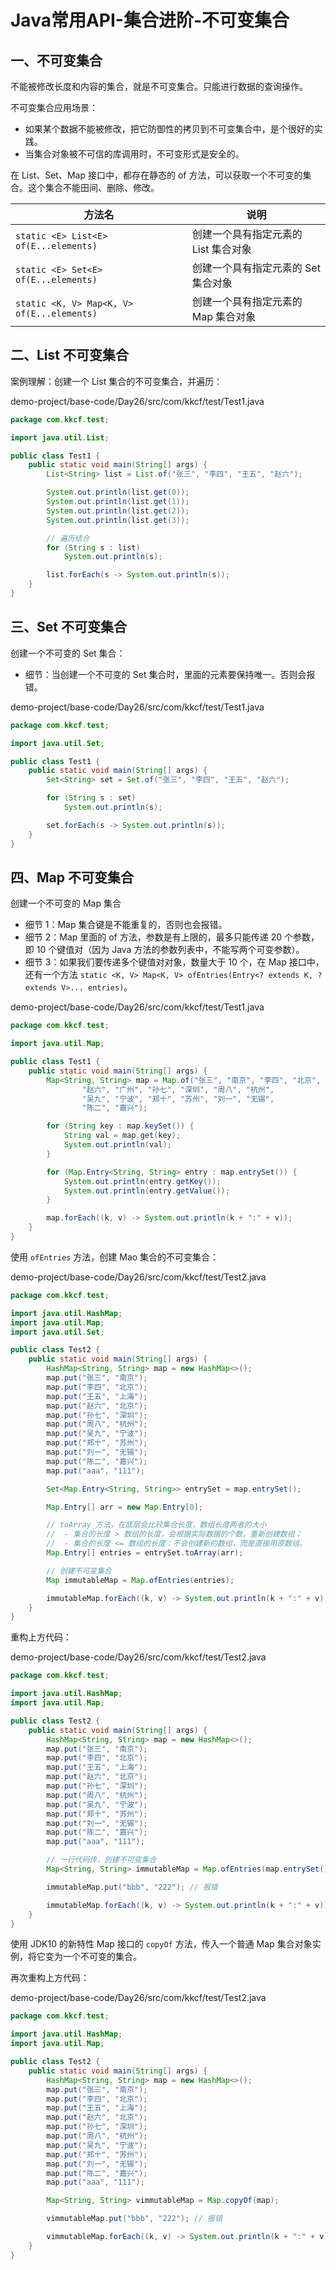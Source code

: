# Java常用API-集合进阶-不可变集合

## 一、不可变集合

不能被修改长度和内容的集合，就是不可变集合。只能进行数据的查询操作。

不可变集合应用场景：

- 如果某个数据不能被修改，把它防御性的拷贝到不可变集合中，是个很好的实践。
- 当集合对象被不可信的库调用时，不可变形式是安全的。

在 List、Set、Map 接口中，都存在静态的 of 方法，可以获取一个不可变的集合。这个集合不能田间、删除、修改。

| 方法名                                     | 说明                                 |
| ------------------------------------------ | ------------------------------------ |
| `static <E> List<E> of(E...elements)`      | 创建一个具有指定元素的 List 集合对象 |
| `static <E> Set<E> of(E...elements)`       | 创建一个具有指定元素的 Set 集合对象  |
| `static <K, V> Map<K, V> of(E...elements)` | 创建一个具有指定元素的 Map 集合对象  |

## 二、List 不可变集合

案例理解：创建一个 List 集合的不可变集合，并遍历：

demo-project/base-code/Day26/src/com/kkcf/test/Test1.java

```java
package com.kkcf.test;

import java.util.List;

public class Test1 {
    public static void main(String[] args) {
        List<String> list = List.of("张三", "李四", "王五", "赵六");

        System.out.println(list.get(0));
        System.out.println(list.get(1));
        System.out.println(list.get(2));
        System.out.println(list.get(3));

        // 遍历结合
        for (String s : list)
            System.out.println(s);

        list.forEach(s -> System.out.println(s));
    }
}
```

## 三、Set 不可变集合

创建一个不可变的 Set 集合：

- 细节：当创建一个不可变的 Set 集合时，里面的元素要保持唯一。否则会报错。

demo-project/base-code/Day26/src/com/kkcf/test/Test1.java

```java
package com.kkcf.test;

import java.util.Set;

public class Test1 {
    public static void main(String[] args) {
        Set<String> set = Set.of("张三", "李四", "王五", "赵六");

        for (String s : set)
            System.out.println(s);

        set.forEach(s -> System.out.println(s));
    }
}
```

## 四、Map 不可变集合

创建一个不可变的 Map 集合

- 细节 1：Map 集合键是不能重复的，否则也会报错。
- 细节 2：Map 里面的 of 方法，参数是有上限的，最多只能传递 20 个参数，即 10 个键值对（因为 Java 方法的参数列表中，不能写两个可变参数）。
- 细节 3：如果我们要传递多个键值对对象，数量大于 10 个，在 Map 接口中，还有一个方法 `static <K, V> Map<K, V> ofEntries(Entry<? extends K, ? extends V>... entries)`。

demo-project/base-code/Day26/src/com/kkcf/test/Test1.java

```java
package com.kkcf.test;

import java.util.Map;

public class Test1 {
    public static void main(String[] args) {
        Map<String, String> map = Map.of("张三", "南京", "李四", "北京", "王五", "上海",
                "赵六", "广州", "孙七", "深圳", "周八", "杭州",
                "吴九", "宁波", "郑十", "苏州", "刘一", "无锡",
                "陈二", "嘉兴");

        for (String key : map.keySet()) {
            String val = map.get(key);
            System.out.println(val);
        }

        for (Map.Entry<String, String> entry : map.entrySet()) {
            System.out.println(entry.getKey());
            System.out.println(entry.getValue());
        }

        map.forEach((k, v) -> System.out.println(k + ":" + v));
    }
}
```

使用 `ofEntries` 方法，创建 Mao 集合的不可变集合：

demo-project/base-code/Day26/src/com/kkcf/test/Test2.java

```java
package com.kkcf.test;

import java.util.HashMap;
import java.util.Map;
import java.util.Set;

public class Test2 {
    public static void main(String[] args) {
        HashMap<String, String> map = new HashMap<>();
        map.put("张三", "南京");
        map.put("李四", "北京");
        map.put("王五", "上海");
        map.put("赵六", "北京");
        map.put("孙七", "深圳");
        map.put("周八", "杭州");
        map.put("吴九", "宁波");
        map.put("郑十", "苏州");
        map.put("刘一", "无锡");
        map.put("陈二", "嘉兴");
        map.put("aaa", "111");

        Set<Map.Entry<String, String>> entrySet = map.entrySet();

        Map.Entry[] arr = new Map.Entry[0];

        // toArray 方法，在底层会比较集合长度，数组长度两者的大小
        //  - 集合的长度 > 数组的长度，会根据实际数据的个数，重新创建数组；
        //  - 集合的长度 <= 数组的长度：不会创建新的数组，而是直接用原数组。
        Map.Entry[] entries = entrySet.toArray(arr);

        // 创建不可变集合
        Map immutableMap = Map.ofEntries(entries);

        immutableMap.forEach((k, v) -> System.out.println(k + ":" + v));
    }
}
```

重构上方代码：

demo-project/base-code/Day26/src/com/kkcf/test/Test2.java

```java
package com.kkcf.test;

import java.util.HashMap;
import java.util.Map;

public class Test2 {
    public static void main(String[] args) {
        HashMap<String, String> map = new HashMap<>();
        map.put("张三", "南京");
        map.put("李四", "北京");
        map.put("王五", "上海");
        map.put("赵六", "北京");
        map.put("孙七", "深圳");
        map.put("周八", "杭州");
        map.put("吴九", "宁波");
        map.put("郑十", "苏州");
        map.put("刘一", "无锡");
        map.put("陈二", "嘉兴");
        map.put("aaa", "111");

        // 一行代码传，创建不可变集合
        Map<String, String> immutableMap = Map.ofEntries(map.entrySet().toArray(new Map.Entry[0]));

        immutableMap.put("bbb", "222"); // 报错

        immutableMap.forEach((k, v) -> System.out.println(k + ":" + v));
    }
}
```

使用 JDK10 的新特性 Map 接口的 `copyOf` 方法，传入一个普通 Map 集合对象实例，将它变为一个不可变的集合。

再次重构上方代码：

demo-project/base-code/Day26/src/com/kkcf/test/Test2.java

```java
package com.kkcf.test;

import java.util.HashMap;
import java.util.Map;

public class Test2 {
    public static void main(String[] args) {
        HashMap<String, String> map = new HashMap<>();
        map.put("张三", "南京");
        map.put("李四", "北京");
        map.put("王五", "上海");
        map.put("赵六", "北京");
        map.put("孙七", "深圳");
        map.put("周八", "杭州");
        map.put("吴九", "宁波");
        map.put("郑十", "苏州");
        map.put("刘一", "无锡");
        map.put("陈二", "嘉兴");
        map.put("aaa", "111");

        Map<String, String> vimmutableMap = Map.copyOf(map);

        vimmutableMap.put("bbb", "222"); // 报错

        vimmutableMap.forEach((k, v) -> System.out.println(k + ":" + v));
    }
}
```
